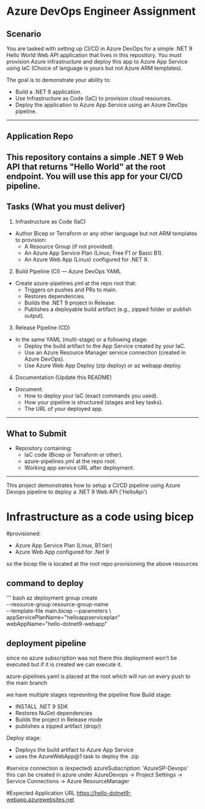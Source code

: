 # Azure DevOps Engineer Assignment

## Scenario

You are tasked with setting up CI/CD in Azure DevOps for a simple .NET 9 Hello World Web API application that lives in this repository. 
You must provision Azure infrastructure and deploy this app to Azure App Service using IaC (Choice of language is yours but not Azure ARM templates).

The goal is to demonstrate your ability to:
- Build a .NET 9 application.
- Use Infrastructure as Code (IaC) to provision cloud resources.
- Deploy the application to Azure App Service using an Azure DevOps pipeline.

---

## Application Repo

This repository contains a simple .NET 9 Web API that returns "Hello World" at the root endpoint. You will use this app for your CI/CD pipeline.
---

## Tasks (What you must deliver)

1) Infrastructure as Code (IaC)
- Author Bicep or Terraform or any other language but not ARM templates to provision:
  - A Resource Group (if not provided).
  - An Azure App Service Plan (Linux; Free F1 or Basic B1).
  - An Azure Web App (Linux) configured for .NET 9.

2) Build Pipeline (CI) — Azure DevOps YAML
- Create azure-pipelines.yml at the repo root that:
  - Triggers on pushes and PRs to main.
  - Restores dependencies.
  - Builds the .NET 9 project in Release.
  - Publishes a deployable build artifact (e.g., zipped folder or publish output).

3) Release Pipeline (CD)
- In the same YAML (multi-stage) or a following stage:
  - Deploy the build artifact to the App Service created by your IaC.
  - Use an Azure Resource Manager service connection (created in Azure DevOps).
  - Use Azure Web App Deploy (zip deploy) or az webapp deploy.

4) Documentation (Update this README)
- Document:
  - How to deploy your IaC (exact commands you used).
  - How your pipeline is structured (stages and key tasks).
  - The URL of your deployed app.

---



## What to Submit

- Repository containing:
  - IaC code (Bicep or Terraform or other).
  - azure-pipelines.yml at the repo root.
  - Working app service URL after deployment.

---

This project demonstrates how to setup a CI/CD pipeline using Azure Devops pipeline to deploy a .NET 9 Web API ('HelloApi')

# Infrastructure as a code using bicep
#provisioned:
- Azure App Service Plan (Linux, B1 tier)
- Azure Web App configured for .Net 9

so the bicep file is located at the root repo provisioning the above resources

## command to deploy
 ''' bash
 az deployment group create \
  --resource-group resource-group-name \
  --template-file main.bicep
  --parameters \ 
    appServicePlanName="helloappserviceplan" \
    webAppName="hello-dotnet9-webapp"

## deployment pipeline
since no azure subscription was not there this deployment won't be executed but if it is created we can execute it.

azure-pipelines.yaml is placed at the root which will run on every push to the main branch

we have multiple stages represnting the pipeline flow
Build stage:
- INSTALL .NET 9 SDK
- Restores NuGet dependencies
- Builds the project in Release mode
- publishes a zipped artifact (drop/)

Deploy stage:
- Deploys the build artifact to Azure App Service
- uses the AzureWebApp@1 task to deploy the .zip 


#service connection is (expected)
azureSubscription: 'AzureSP-Devops'
this can be created in azure
under AzureDevops -> Project Settings -> Service Connections -> Azure ResourceManager

#Expected Application URL
https://hello-dotnet9-webapp.azurewebsites.net
